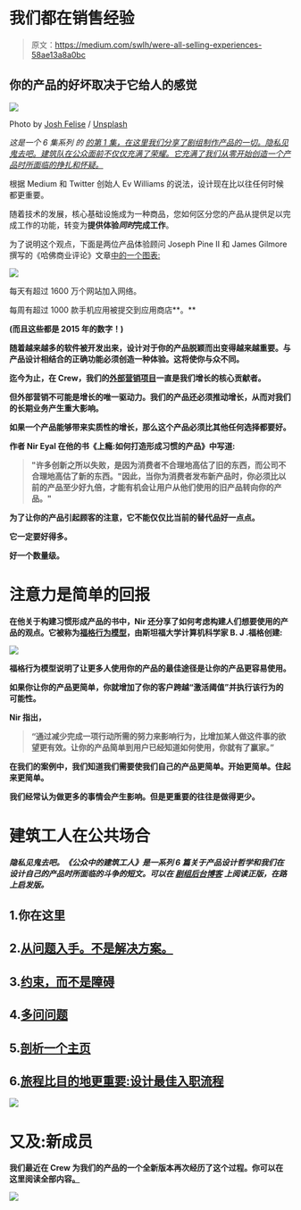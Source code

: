 # 我们都在销售经验

> 原文：<https://medium.com/swlh/were-all-selling-experiences-58ae13a8a0bc>

## 你的产品的好坏取决于它给人的感觉

![](img/4d3025de76f8578c97659cd29a0209be.png)

Photo by [Josh Felise](https://unsplash.com/@jfelise) / [Unsplash](https://unsplash.com/photos/yIMy3ERBc3o)

*这是一个 6 集系列* *的* [*的第 1 集，在这里我们分享了剧组制作产品的一切。隐私见鬼去吧。建筑队在公众面前不仅仅充满了荣耀。它充满了我们从零开始创造一个产品时所面临的挣扎和怀疑。*](/@mikaelcho/every-mistake-we-made-building-the-last-version-of-our-product-7b086cb8ae77#.69ascbcw8)

根据 Medium 和 Twitter 创始人 Ev Williams 的说法，设计现在比以往任何时候都更重要。

随着技术的发展，核心基础设施成为一种商品，您如何区分您的产品从提供足以完成工作的功能，转变为**提供体验*同时*完成工作**。

为了说明这个观点，下面是两位产品体验顾问 Joseph Pine II 和 James Gilmore 撰写的《哈佛商业评论》文章[中的一个图表:](https://marketingexperience.wikispaces.com/file/view/Pine+Gilmore+%281998%29+Welcome+to+the+Experience+Economy.pdf/396769328/Pine%20Gilmore%20%281998%29%20Welcome%20to%20the%20Experience%20Economy.pdf)

![](img/e8a0ad9911a2fd2799c3da567d81b4d2.png)

每天有超过 1600 万个网站加入网络。

每周有超过 1000 款手机应用被提交到应用商店**。**

**(而且这些都是 2015 年的数字！)**

**随着越来越多的软件被开发出来，设计对于你的产品脱颖而出变得越来越重要。与产品设计相结合的正确功能必须创造一种体验。这将使你与众不同。**

**迄今为止，在 Crew，我们的[外部营销项目](http://blog.pickcrew.com/how-side-projects-saved-our-startup/)一直是我们增长的核心贡献者。**

**但外部营销不可能是增长的唯一驱动力。我们的产品还必须推动增长，从而对我们的长期业务产生重大影响。**

**如果一个产品能够带来实质性的增长，那么这个产品必须比其他任何选择都要好。**

**作者 Nir Eyal 在他的书《上瘾:如何打造形成习惯的产品》中写道:**

> **"许多创新之所以失败，是因为消费者不合理地高估了旧的东西，而公司不合理地高估了新的东西。"因此，当你为消费者发布新产品时，你必须比以前的产品至少好九倍，才能有机会让用户从他们使用的旧产品转向你的产品。"**

**为了让你的产品引起顾客的注意，它不能仅仅比当前的替代品好一点点。**

**它一定要好得多。**

**好一个数量级。**

# **注意力是简单的回报**

**在他关于构建习惯形成产品的书中，Nir 还分享了如何考虑构建人们想要使用的产品的观点。它被称为[福格行为模型](http://www.behaviormodel.org/)，由斯坦福大学计算机科学家 B. J .福格创建:**

**![](img/4aa01eaa0d1e0ca4f64d33a2bb04388d.png)**

**福格行为模型说明了让更多人使用你的产品的最佳途径是让你的产品更容易使用。**

**如果你让你的产品更简单，你就增加了你的客户跨越“激活阈值”并执行该行为的可能性。**

**Nir 指出，**

> **“通过减少完成一项行动所需的努力来影响行为，比增加某人做这件事的欲望更有效。让你的产品简单到用户已经知道如何使用，你就有了赢家。”**

**在我们的案例中，我们知道我们需要使我们自己的产品更简单。开始更简单。住起来更简单。**

**我们经常认为做更多的事情会产生影响。但是更重要的往往是做得更少。**

# **建筑工人在公共场合**

***隐私见鬼去吧。《公众中的建筑工人》是一系列 6 篇关于产品设计哲学和我们在设计自己的产品时所面临的斗争的短文。可以在* [*剧组后台博客*](http://backstage.crew.co/building-in-public/) *上阅读正版，在路上启发版。***

## **1.你在这里**

## **2.[从问题入手。不是解决方案。](/swlh/start-with-problems-not-solutions-8521c53264b2)**

## **3.[约束，而不是障碍](/@mikaelcho/constraints-not-barriers-84629bf49ce2#.f3q9we4s7)**

## **4.[多问问题](/@mikaelcho/you-can-never-ask-too-many-questions-6d9926988f82#.ynoz2zshy)**

## **5.[剖析一个主页](/@mikaelcho/anatomy-of-a-homepage-redesign-9d911e832c4b#.lhlspqtoa)**

## **6.[旅程比目的地更重要:设计最佳入职流程](/@mikaelcho/the-journey-is-as-important-as-the-destination-ddc598989eaf#.ddxqmqyga)**

**![](img/8a5c5d6532989e49eb5951d597120e40.png)**

# **又及:新成员**

**我们最近在 Crew 为我们的产品的一个全新版本再次经历了这个过程。你可以在这里阅读全部内容[。](http://backstage.crew.co/building-crew-2/)**

**![](img/cbca511d3b0fb651c2e1c549277d8ad2.png)**